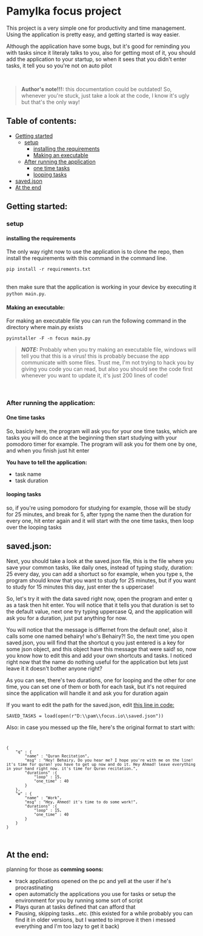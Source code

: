 # Pamylka focus project

This project is a very simple one for productivity and time management. Using the application is pretty easy, and getting started is way easier.

Although the application have some bugs, but it's good for reminding you with tasks since it literaly talks to you, also for getting most of it, you should add the application to your startup, so when it sees that you didn't enter tasks, it tell you so you're not on auto pilot

<br>

> **Author's note!!!:** this documentation could be outdated! So, whenever you're stuck, just take a look at the code, I know it's ugly but that's the only way!

## Table of contents:

- [Getting started](#getting-started)
  - [setup](#setup)
    - [installing the requirements](#installing-the-requirements)
    - [Making an executable](#making-an-executable)
  - [After running the application](#after-running-the-application)
    - [one time tasks](#one-time-tasks)
    - [looping tasks](#looping-tasks)
- [saved.json](#savedjson)
- [At the end](#at-the-end)

## Getting started:

### setup

#### installing the requirements

The only way right now to use the application is to clone the repo, then install the requirements with this command in the command line.

    pip install -r requirements.txt

<br>
then make sure that the application is working in your device by executing it <code>python main.py</code>.
<br>

#### Making an executable:

For making an executable file you can run the following command in the directory where main.py exists

    pyinstaller -F -n focus main.py

> **_NOTE:_** Probably when you try making an executable file, windows will tell you that this is a virus! this is probably becuase the app communicate with some files. Trust me, I'm not trying to hack you by giving you code you can read, but also you should see the code first whenever you want to update it, it's just 200 lines of code!

<br>

### After running the application:

#### One time tasks

So, basicly here, the program will ask you for your one time tasks, which are tasks you will do once at the beginning then start studying with your pomodoro timer for example. The program will ask you for them one by one, and when you finish just hit enter
<br>

**You have to tell the application:**

- task name
- task duration

#### looping tasks

so, if you're using pomodoro for studying for example, those will be study for 25 minutes, and break for 5, after typng the name then the duration for every one, hit enter again and it will start with the one time tasks, then loop over the looping tasks

## saved.json:

Next, you should take a look at the saved.json file, this is the file where you save your common tasks, like daily ones, instead of typing study, duration: 25 every day, you can add a shortuct so for example, when you type s, the program should know that you want to study for 25 minutes, but if you want to study for 15 minutes this day, just enter the s uppercase!

So, let's try it with the data saved right now, open the program and enter q as a task then hit enter. You will notice that it tells you that duration is set to the default value, next one try typing uppercase Q, and the application will ask you for a duration, just put anything for now.

You will notice that the message is differnet from the default one!, also it calls some one named behairy! who's Behairy?! So, the next time you open saved.json, you will find that the shortcut q you just entered is a key for some json object, and this object have this message that were said! so, now you know how to edit this and add your own shortcuts and tasks. I noticed right now that the name do nothing useful for the application but lets just leave it it doesn't bother anyone right?

As you can see, there's two durations, one for looping and the other for one time, you can set one of them or both for each task, but it's not required since the application will handle it and ask you for duration again

If you want to edit the path for the saved.json, edit [this line in code:](https://github.com/ahmed-elbehairy7/Focus/blob/bad46936ca599ac9c3bbe98ad4185da2d4abf8f4/main.py#L15)

    SAVED_TASKS = load(open(r"D:\\pam\\focus.io\\saved.json"))

Also: in case you messed up the file, here's the original format to start with:
<code>

    {
        "q" : {
            "name" : "Quran Recitation",
            "msg" : "Hey! Behairy, Do you hear me? I hope you're with me on the line! it's time for quran! you have to get up now and do it. Hey Ahmad! leave everything in your hand right now. it's time for Quran recitation.",
            "durations" :{
                "loop" : 15,
                "one_time" : 40
            }
        },
        "w" : {
            "name" : "Work",
            "msg" : "Hey, Ahmed! it's time to do some work!",
            "durations" :{
                "loop" : 15,
                "one_time" : 40
            }
        }
    }

</code>

## At the end:

planning for those as **comming soons:**

- track applications opened on the pc and yell at the user if he's procrastinating
- open automaticly the applications you use for tasks or setup the environment for you by running some sort of script
- Plays quran at tasks defined that can afford that
- Pausing, skipping tasks...etc. (this existed for a while probably you can find it in older versions, but I wanted to improve it then i messed everything and I'm too lazy to get it back)
